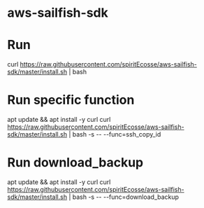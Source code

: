 # aws-sailfish-sdk

# Run
curl https://raw.githubusercontent.com/spiritEcosse/aws-sailfish-sdk/master/install.sh | bash

# Run specific function
apt update && apt install -y curl
curl https://raw.githubusercontent.com/spiritEcosse/aws-sailfish-sdk/master/install.sh | bash -s -- --func=ssh_copy_id

# Run download_backup
apt update && apt install -y curl
curl https://raw.githubusercontent.com/spiritEcosse/aws-sailfish-sdk/master/install.sh | bash -s -- --func=download_backup
